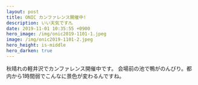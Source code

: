 ```yaml
---
layout: post
title: ONIC カンファレンス開催中!
description: いい天気です♬。
date: 2019-11-01 10:35:55 +0900
hero_image: /img/onic2019-1101-1.jpeg
image: /img/onic2019-1101-2.jpeg
hero_height: is-middle
hero_darken: true
---
```

秋晴れの軽井沢でカンファレンス開催中です。
会場前の池で鴨がのんびり。都内から1時間弱でこんなに景色が変わるんですね。